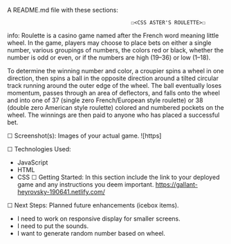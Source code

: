 A README.md file with these sections:

                                            ☐<CSS ASTER'S ROULETTE>☐
info: Roulette is a casino game named after the French word meaning little wheel. 
In the game, players may choose to place bets on either a single number, various groupings of numbers, the colors red or black, 
whether the number is odd or even, or if the numbers are high (19–36) or low (1–18).

To determine the winning number and color, a croupier spins a wheel in one direction, then spins a ball in the opposite direction 
around a tilted circular track running around the outer edge of the wheel. 
The ball eventually loses momentum, passes through an area of deflectors, and falls onto the wheel and into one of 37 
(single zero French/European style roulette) or 38 (double zero American style roulette) colored and numbered pockets on the wheel. 
The winnings are then paid to anyone who has placed a successful bet.

☐ Screenshot(s): Images of your actual game.
![https]

☐ Technologies Used:
- JavaScript
- HTML
- CSS
☐ Getting Started: In this section include the link to your deployed game and any instructions you deem important.
https://gallant-heyrovsky-190641.netlify.com/


☐ Next Steps: Planned future enhancements (icebox items).
- I need to work on responsive display for smaller screens.
- I need to put the sounds.
- I want to generate random number based on wheel.

